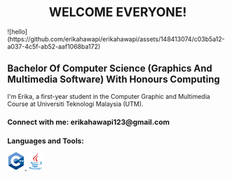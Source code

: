 <h1 align="center">WELCOME EVERYONE!</h1>
![hello](https://github.com/erikahawapi/erikahawapi/assets/148413074/c03b5a12-a037-4c5f-ab52-aaf1068ba172)


## Bachelor Of Computer Science (Graphics And Multimedia Software) With Honours Computing

I'm Erika, a first-year student in the Computer Graphic and Multimedia Course at Universiti Teknologi Malaysia (UTM).</h3>
<h3 align="left">Connect with me: erikahawapi123@gmail.com
<p align="left">
</p>

<h3 align="left">Languages and Tools:</h3>
<p align="left"> <a href="https://www.w3schools.com/cpp/" target="_blank" rel="noreferrer"> <img src="https://raw.githubusercontent.com/devicons/devicon/master/icons/cplusplus/cplusplus-original.svg" alt="cplusplus" width="40" height="40"/> </a> <a href="https://www.java.com" target="_blank" rel="noreferrer"> <img src="https://raw.githubusercontent.com/devicons/devicon/master/icons/java/java-original.svg" alt="java" width="40" height="40"/> </a> </p>


<!--
**erikahawapi/erikahawapi** is a ✨ _special_ ✨ repository because its `README.md` (this file) appears on your GitHub profile.

Here are some ideas to get you started:

- 🔭 I’m currently working on ...
- 🌱 I’m currently learning ...
- 👯 I’m looking to collaborate on ...
- 🤔 I’m looking for help with ...
- 💬 Ask me about ...
- 📫 How to reach me: README.md
- 😄 Pronouns: ...
- ⚡ Fun fact: ...
-->
